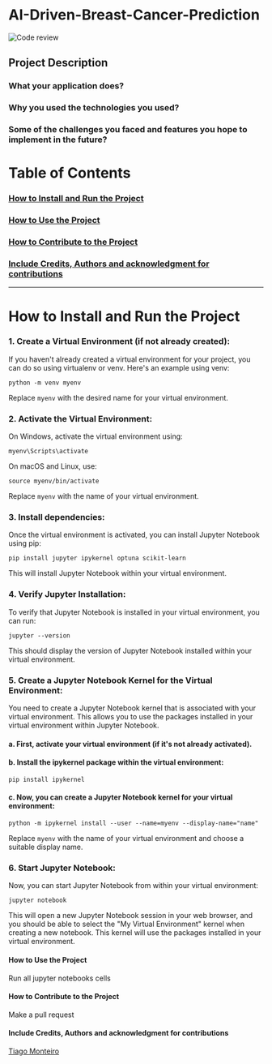 # AI-Driven-Breast-Cancer-Prediction

![Code review]()



## Project Description

### What your application does?

 
### Why you used the technologies you used?


    
### Some of the challenges you faced and features you hope to implement in the future?




# Table of Contents
### [ How to Install and Run the Project ](#How_to_install)

### [ How to Use the Project ](#How_to_use)

### [ How to Contribute to the Project ](#how_to_contribute)

### [ Include Credits, Authors and acknowledgment for contributions ](#credits)


----



<a name="How_to_install">

# How to Install and Run the Project

### 1. Create a Virtual Environment (if not already created):
If you haven't already created a virtual environment for your project, you can do so using virtualenv or venv. Here's an example using venv:

```
python -m venv myenv
```


Replace ```myenv``` with the desired name for your virtual environment.

### 2. Activate the Virtual Environment:
On Windows, activate the virtual environment using:

```
myenv\Scripts\activate
```


On macOS and Linux, use:
```
source myenv/bin/activate
```
Replace ```myenv``` with the name of your virtual environment.


### 3. Install dependencies:
Once the virtual environment is activated, you can install Jupyter Notebook using pip:

```
pip install jupyter ipykernel optuna scikit-learn
```
This will install Jupyter Notebook within your virtual environment.

### 4. Verify Jupyter Installation:
To verify that Jupyter Notebook is installed in your virtual environment, you can run:


```
jupyter --version
```

This should display the version of Jupyter Notebook installed within your virtual environment.

### 5. Create a Jupyter Notebook Kernel for the Virtual Environment:
You need to create a Jupyter Notebook kernel that is associated with your virtual environment. This allows you to use the packages installed in your virtual environment within Jupyter Notebook.

#### a. First, activate your virtual environment (if it's not already activated).

#### b. Install the ipykernel package within the virtual environment:

```
pip install ipykernel
```
#### c. Now, you can create a Jupyter Notebook kernel for your virtual environment:


```
python -m ipykernel install --user --name=myenv --display-name="name"
```

Replace ```myenv``` with the name of your virtual environment and choose a suitable display name.

### 6. Start Jupyter Notebook:
Now, you can start Jupyter Notebook from within your virtual environment:

```
jupyter notebook
```
This will open a new Jupyter Notebook session in your web browser, and you should be able to select the "My Virtual Environment" kernel when creating a new notebook. This kernel will use the packages installed in your virtual environment.
</a>

<a name="How_to_use">


#### How to Use the Project

Run all jupyter notebooks cells
</a>


<a name="how_to_contribute">


#### How to Contribute to the Project

Make a pull request

</a>

<a name="credits">

#### Include Credits, Authors and acknowledgment for contributions

</a>

[Tiago Monteiro](https://www.linkedin.com/in/tiago-monteiro-)
